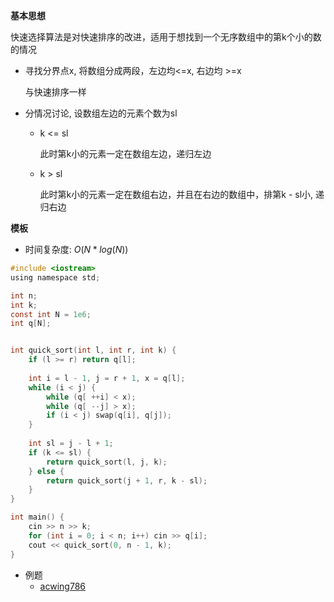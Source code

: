**基本思想**

快速选择算法是对快速排序的改进，适用于想找到一个无序数组中的第k个小的数的情况

- 寻找分界点x, 将数组分成两段，左边均<=x, 右边均 >=x

  与快速排序一样

- 分情况讨论, 设数组左边的元素个数为sl

  - k <= sl

    此时第k小的元素一定在数组左边，递归左边

  - k > sl

    此时第k小的元素一定在数组右边，并且在右边的数组中，排第k - sl小, 递归右边



**模板**

- 时间复杂度: $O(N * log(N))$

```c
#include <iostream>
using namespace std;

int n;
int k;
const int N = 1e6;
int q[N];


int quick_sort(int l, int r, int k) {
    if (l >= r) return q[l];
    
    int i = l - 1, j = r + 1, x = q[l];
    while (i < j) {
        while (q[ ++i] < x);
        while (q[ --j] > x);
        if (i < j) swap(q[i], q[j]);
    }
    
    int sl = j - l + 1;
    if (k <= sl) {
        return quick_sort(l, j, k);
    } else {
        return quick_sort(j + 1, r, k - sl);
    }
}

int main() {
    cin >> n >> k;
    for (int i = 0; i < n; i++) cin >> q[i];
    cout << quick_sort(0, n - 1, k);
}
```



- 例题
  - [acwing786](https://www.acwing.com/problem/content/788/)

